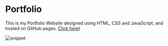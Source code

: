 # Portfolio

This is my Portfolio Website designed using HTML, CSS and JavaScript, and hosted on GitHub pages.
 [Click here]([https://stella160.github.io/portfolio))

![snippet](https://github.com/user-attachments/assets/97dcc991-34e8-48ad-8328-4272b02f9069)
